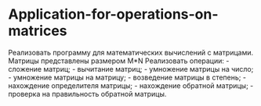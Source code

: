 # Application-for-operations-on-matrices

Реализовать программу для математических вычислений с матрицами.
Матрицы представлены размером M*N
Реализовать операции:
	- сложение матриц;
	- вычитание матриц;
	- умножение матрицы на число;
	- умножение матрицы на матрицу;
	- возведение матрицы в степень;
	- нахождение определителя матрицы;
	- нахождение обратной матрицы;
	- проверка на правильность обратной матрицы.
